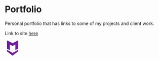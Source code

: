# Portfolio
Personal portfolio that has links to some of my projects and client work.


Link to site [here](https://anjumiqbal.netlify.app/)

![alt text](https://github.com/adam-p/markdown-here/raw/master/src/common/images/icon48.png)


